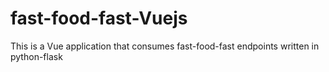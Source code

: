 # fast-food-fast-Vuejs
This is a Vue application that consumes fast-food-fast endpoints written in python-flask
